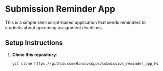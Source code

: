 # Submission Reminder App

This is a simple shell script-based application that sends reminders to students about upcoming assignment deadlines.

## Setup Instructions

1. **Clone this repository**:
   ```bash
   git clone https://github.com/Hirwavsopps/submission_reminder_app_Hirwavsopps.git

